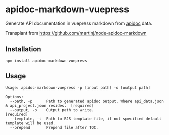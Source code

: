 # apidoc-markdown-vuepress

Generate API documentation in vuepress markdown from [apidoc](https://github.com/apidoc/apidoc) data.

Transplant from https://github.com/martinj/node-apidoc-markdown

## Installation

	npm install apidoc-markdown-vuepress

## Usage

	Usage: apidoc-markdown-vuepress -p [input path] -o [output path]

	Options:
	  --path, -p      Path to generated apidoc output. Where api_data.json & api_project.json resides.  [required]
	  --output, -o    Output path to write.                                                             [required]
	  --template, -t  Path to EJS template file, if not specified default template will be used.
	  --prepend       Prepend file after TOC.